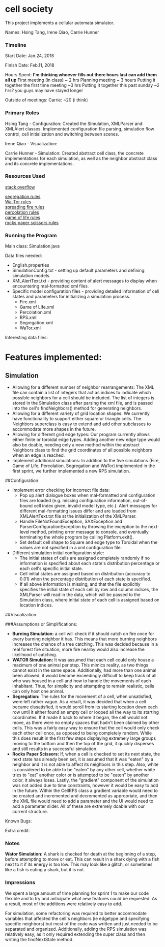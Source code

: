 cell society
====

This project implements a cellular automata simulator.

Names: Hsing Tang, Irene Qiao, Carrie Hunner

### Timeline

Start Date: Jan.24, 2018

Finish Date: Feb.11, 2018

Hours Spent: **I'm thinking whoever fills out there hours last can add them all up**
First meeting (in class) ~ 2 hrs
Planning meeting ~ 3 hours
Putting it together the first time meeting ~3 hrs
Putting it together this past sunday ~2 hrs? you guys may have stayed longer

Outside of meetings:
Carrie: ~20 (i think)

### Primary Roles
Hsing Tang - Configuration: Created the Simulation, XMLParser and 
XMLAlert classes. Implemented configuration file parsing, simulation 
flow control, cell initialization and switching between scenes.

Irene Qiao - Visualization: 

Carrie Hunner - Simulation: Created abstract cell class, 
 the concrete implementations for each simulation, 
 as well as the neighbor abstract class and its concrete implementations.

### Resources Used
[stack overflow](https://stackoverflow.com/)

[segregation rules](https://www2.cs.duke.edu/courses/spring19/compsci308/assign/02_cellsociety/nifty/mccown-schelling-model-segregation/)  
[Wa-Tor rules](https://www2.cs.duke.edu/courses/spring19/compsci308/assign/02_cellsociety/nifty/scott-wator-world/)  
[spreading fire rules](https://www2.cs.duke.edu/courses/spring19/compsci308/assign/02_cellsociety/nifty/shiflet-fire/)  
[percolation rules](https://www2.cs.duke.edu/courses/spring19/compsci308/assign/02_cellsociety/PercolationCA.pdf)  
[game of life rules](https://en.wikipedia.org/wiki/Conway's_Game_of_Life)  
[rocks paper scissors rules](https://www.gamedev.net/blogs/entry/2249737-another-cellular-automaton-video/)  

### Running the Program

Main class: Simulation.java

Data files needed:
* English.properties
* SimulationConfig.txt - setting up default parameters 
and defining simulation models.
* XMLAlertText.txt - providing content of alert messages 
to display when encountering mal-formatted xml files.
* Specific model configuration files - providing detailed information 
of cell states and parameters for initializing a simulation process.
    * Fire.xml
    * Game of Life.xml
    * Percolation.xml
    * RPS.xml
    * Segregation.xml
    * WaTor.xml
    
Interesting data files:

# Features implemented:
## Simulation
* Allowing for a different number of neighbor rearrangements:
The XML file can contain a list of integers that act
as indices to indicate which possible neighbors for a cell
should be included. The list of integers is stored in the 
Simulation class after parsing the xml file, and is passed into 
the cell's findNeighbors() method for generating neighbors.
* Allowing for a different variety of grid location shapes:
We currently have functionality to support either square or
triangle cells. The Neighbors superclass is easy to extend
and add other subclasses to accommodate more shapes in the future.
* Allowing for different grid edge types:
Our program currently allows either finite or toroidal edge types.
Adding another new edge type would also be doable, needing only
a new method within the abstract Neighbors class to find the
grid coordinates of all possible neighbors when an edge is reached.
* Implement additional simulations:
In addition to the five simulations (Fire, Game of Life, Percolation, 
Segregation and WaTor) implemented in the first sprint, we further 
implemented a new RPS simulation. 

##Configuration
* Implement error checking for incorrect file data:
    * Pop up alert dialogue boxes when mal-formatted xml configuration
     files are loaded (e.g. missing configuration information, out-of-bound 
     cell index given, invalid model type, etc.). Alert messages for different 
     mal-formatting issues differ and are loaded from XMLAlertText.txt file at 
     the initialization of the XMLParser.
    * Handle FileNotFoundException, SAXException and ParserConfigurationException
    by throwing the exception to the next-level method, printing error message to 
    console, and eventually terminating the whole program by calling Platform.exit().
    * Set default cell shape to Square and edge type to Toroidal when the values are 
    not specified in a xml configuration file.
* Different simulation initial configuration style:
    * The initial states of cells are assigned completely randomly if no information 
    is specified about each state's distribution percentage or each cell's specific 
    initial state.
    * Cell initial states are assigned based on distribution (accuracy to 0.01) when 
    the percentage distribution of each state is specified.
    * If all above information is missing, and that the file explicitly specifies the 
    initial state of each cell by row and column indices, the XMLParser will read in 
    the data, which will be passed to the Simulation class, where initial state of each 
    cell is assigned based on location indices.
    

##Visualization


###Assumptions or Simplifications:
* **Burning Simulation:** a cell will check if it should catch on fire
once for every burning neighbor it has. This means that more burning neighbors
increases the chance of a tree catching. This was decided because
in a real forest fire situation, more fire nearby would also increase
the likelihood of catching.
* **WATOR Simulation:** It was assumed that each cell could only
house a maximum of one animal per step. This mimics reality, as
two things cannot exist in the same space. Additionally, had more than one
animal been allowed, it would become exceedingly difficult to
keep track of all who was housed in a cell and how to handle
the movements of each inhabitant. Thus, for simplicity and attempting
to remain realistic, cells can only host one animal.
* **Segregation:** The rules for the movement of a cell, when unsatisfied,
were left rather vague. As a result, it was decided that when a cell
became dissatisfied, it would scroll from its starting location
down each row until it either found an empty cell or looped all the
way to its starting coordinates. If it made it back to where it began,
the cell would not move, as there were no empty spaces that hadn't been
claimed by other cells. This was a fairly easy way to ensure that
the cell would only check each other cell once, as opposed to being completely
random. While this does result in the first few steps displaying
extremely large groups moving to the bottom and then the top of the grid,
it quickly disperses and still results in a successful simulation.
* **Rocks Paper Scissors:** If, when a cell is checked to set its next
state, the next state has already been set, it is assumed that
it was "eaten" by a neighbor and it is not able to affect its neighbors
in this step. Also, white is considered to be able to be "eaten" by any other cell,
whether white tries to "eat" another color or is attempted to be "eaten"
by another color, it always loses. Lastly, the "gradient" component
of the simulation was not added due to time constraints, however
it would be easy to add in the future. Within the CellRPS class
a gradient variable would need to be created and incremented and decremented
as appropriate, and then the XML file would need to add a parameter 
and the UI would need to add a parameter slider. All of these are
extremely doable with our current structure.

Known Bugs:

Extra credit:


### Notes
**Wator Simulation:** A shark is checked for death at the beginning
of a step, before attempting to move or eat.
 This can result in a shark dying with a fish next to it
if its energy is too low. This may look like a glitch, or sometimes
like a fish is eating a shark, but it is not.

### Impressions
We spent a large amount of time planning for sprint 1 to make
our code flexible and to try and anticipate what new features
could be requested. As a result, most of the additions were
relatively easy to add. 

For simulation, some refactoring was required
to better accommodate variables that affected the cell's neighbors 
(ie edgetype and specifying specific neighbors) but most of the code
was written and just needed to be separated and organized. Additionally,
adding the RPS simulation was relatively easy, as it only
required extending the super class and then writing the 
findNextState method.
